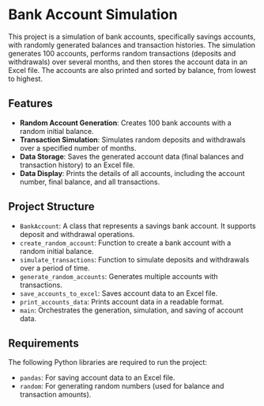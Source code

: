 # Bank Account Simulation

This project is a simulation of bank accounts, specifically savings accounts, with randomly generated balances and transaction histories. The simulation generates 100 accounts, performs random transactions (deposits and withdrawals) over several months, and then stores the account data in an Excel file. The accounts are also printed and sorted by balance, from lowest to highest.

## Features
- **Random Account Generation**: Creates 100 bank accounts with a random initial balance.
- **Transaction Simulation**: Simulates random deposits and withdrawals over a specified number of months.
- **Data Storage**: Saves the generated account data (final balances and transaction history) to an Excel file.
- **Data Display**: Prints the details of all accounts, including the account number, final balance, and all transactions.

## Project Structure
- `BankAccount`: A class that represents a savings bank account. It supports deposit and withdrawal operations.
- `create_random_account`: Function to create a bank account with a random initial balance.
- `simulate_transactions`: Function to simulate deposits and withdrawals over a period of time.
- `generate_random_accounts`: Generates multiple accounts with transactions.
- `save_accounts_to_excel`: Saves account data to an Excel file.
- `print_accounts_data`: Prints account data in a readable format.
- `main`: Orchestrates the generation, simulation, and saving of account data.

## Requirements

The following Python libraries are required to run the project:

- `pandas`: For saving account data to an Excel file.
- `random`: For generating random numbers (used for balance and transaction amounts).


